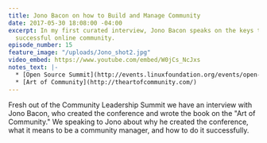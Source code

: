 ```yaml
---
title: Jono Bacon on how to Build and Manage Community
date: 2017-05-30 18:08:00 -04:00
excerpt: In my first curated interview, Jono Bacon speaks on the keys to creating
  successful online community.
episode_number: 15
feature_image: "/uploads/Jono_shot2.jpg"
video_embed: https://www.youtube.com/embed/W0jCs_NcJxs
notes_text: |-
  * [Open Source Summit](http://events.linuxfoundation.org/events/open-source-summit-north-america)
  * [Art of Community](http://theartofcommunity.com/)
---
```


Fresh out of the Community Leadership Summit we have an interview with Jono Bacon, who created the conference and wrote the book on the "Art of Community."  We speaking to Jono about why he created the conference, what it means to be a community manager,   and how to do it successfully.  
